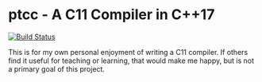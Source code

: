 # ptcc - A C11 Compiler in C++17

[![Build Status](https://travis-ci.org/paulcavallaro/ptcc.svg?branch=master)](https://travis-ci.org/paulcavallaro/ptcc)

This is for my own personal enjoyment of writing a C11 compiler. If others find it useful for teaching or learning, that would make me happy, but is not a primary goal of this project.
